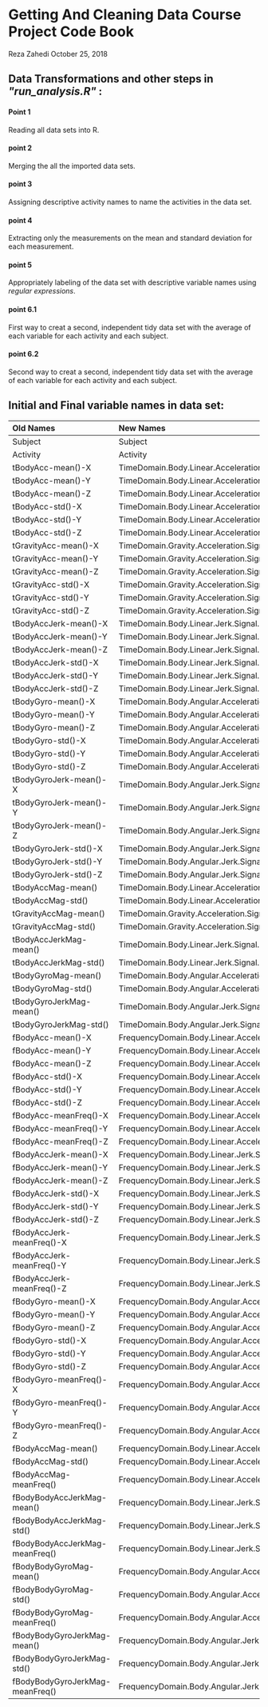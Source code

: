 Getting And Cleaning Data Course Project Code Book
================
Reza Zahedi
October 25, 2018

Data Transformations and other steps in *"run\_analysis.R"* :
-------------------------------------------------------------

#### Point 1

Reading all data sets into R.

#### point 2

Merging the all the imported data sets.

#### point 3

Assigning descriptive activity names to name the activities in the data set.

#### point 4

Extracting only the measurements on the mean and standard deviation for each measurement.

#### point 5

Appropriately labeling of the data set with descriptive variable names using *regular expressions*.

#### point 6.1

First way to creat a second, independent tidy data set with the average of each variable for each activity and each subject.

#### point 6.2

Second way to creat a second, independent tidy data set with the average of each variable for each activity and each subject.

Initial and Final variable names in data set:
---------------------------------------------

<table class="table table-striped table-hover" style="width: auto !important; margin-left: auto; margin-right: auto;">
<thead>
<tr>
<th style="text-align:left;">
Old Names
</th>
<th style="text-align:left;">
New Names
</th>
</tr>
</thead>
<tbody>
<tr>
<td style="text-align:left;">
Subject
</td>
<td style="text-align:left;">
Subject
</td>
</tr>
<tr>
<td style="text-align:left;">
Activity
</td>
<td style="text-align:left;">
Activity
</td>
</tr>
<tr>
<td style="text-align:left;">
tBodyAcc-mean()-X
</td>
<td style="text-align:left;">
TimeDomain.Body.Linear.Acceleration.Signal.Mean.X
</td>
</tr>
<tr>
<td style="text-align:left;">
tBodyAcc-mean()-Y
</td>
<td style="text-align:left;">
TimeDomain.Body.Linear.Acceleration.Signal.Mean.Y
</td>
</tr>
<tr>
<td style="text-align:left;">
tBodyAcc-mean()-Z
</td>
<td style="text-align:left;">
TimeDomain.Body.Linear.Acceleration.Signal.Mean.Z
</td>
</tr>
<tr>
<td style="text-align:left;">
tBodyAcc-std()-X
</td>
<td style="text-align:left;">
TimeDomain.Body.Linear.Acceleration.Signal.Std.X
</td>
</tr>
<tr>
<td style="text-align:left;">
tBodyAcc-std()-Y
</td>
<td style="text-align:left;">
TimeDomain.Body.Linear.Acceleration.Signal.Std.Y
</td>
</tr>
<tr>
<td style="text-align:left;">
tBodyAcc-std()-Z
</td>
<td style="text-align:left;">
TimeDomain.Body.Linear.Acceleration.Signal.Std.Z
</td>
</tr>
<tr>
<td style="text-align:left;">
tGravityAcc-mean()-X
</td>
<td style="text-align:left;">
TimeDomain.Gravity.Acceleration.Signal.Mean.X
</td>
</tr>
<tr>
<td style="text-align:left;">
tGravityAcc-mean()-Y
</td>
<td style="text-align:left;">
TimeDomain.Gravity.Acceleration.Signal.Mean.Y
</td>
</tr>
<tr>
<td style="text-align:left;">
tGravityAcc-mean()-Z
</td>
<td style="text-align:left;">
TimeDomain.Gravity.Acceleration.Signal.Mean.Z
</td>
</tr>
<tr>
<td style="text-align:left;">
tGravityAcc-std()-X
</td>
<td style="text-align:left;">
TimeDomain.Gravity.Acceleration.Signal.Std.X
</td>
</tr>
<tr>
<td style="text-align:left;">
tGravityAcc-std()-Y
</td>
<td style="text-align:left;">
TimeDomain.Gravity.Acceleration.Signal.Std.Y
</td>
</tr>
<tr>
<td style="text-align:left;">
tGravityAcc-std()-Z
</td>
<td style="text-align:left;">
TimeDomain.Gravity.Acceleration.Signal.Std.Z
</td>
</tr>
<tr>
<td style="text-align:left;">
tBodyAccJerk-mean()-X
</td>
<td style="text-align:left;">
TimeDomain.Body.Linear.Jerk.Signal.Mean.X
</td>
</tr>
<tr>
<td style="text-align:left;">
tBodyAccJerk-mean()-Y
</td>
<td style="text-align:left;">
TimeDomain.Body.Linear.Jerk.Signal.Mean.Y
</td>
</tr>
<tr>
<td style="text-align:left;">
tBodyAccJerk-mean()-Z
</td>
<td style="text-align:left;">
TimeDomain.Body.Linear.Jerk.Signal.Mean.Z
</td>
</tr>
<tr>
<td style="text-align:left;">
tBodyAccJerk-std()-X
</td>
<td style="text-align:left;">
TimeDomain.Body.Linear.Jerk.Signal.Std.X
</td>
</tr>
<tr>
<td style="text-align:left;">
tBodyAccJerk-std()-Y
</td>
<td style="text-align:left;">
TimeDomain.Body.Linear.Jerk.Signal.Std.Y
</td>
</tr>
<tr>
<td style="text-align:left;">
tBodyAccJerk-std()-Z
</td>
<td style="text-align:left;">
TimeDomain.Body.Linear.Jerk.Signal.Std.Z
</td>
</tr>
<tr>
<td style="text-align:left;">
tBodyGyro-mean()-X
</td>
<td style="text-align:left;">
TimeDomain.Body.Angular.Acceleration.Signal.Mean.X
</td>
</tr>
<tr>
<td style="text-align:left;">
tBodyGyro-mean()-Y
</td>
<td style="text-align:left;">
TimeDomain.Body.Angular.Acceleration.Signal.Mean.Y
</td>
</tr>
<tr>
<td style="text-align:left;">
tBodyGyro-mean()-Z
</td>
<td style="text-align:left;">
TimeDomain.Body.Angular.Acceleration.Signal.Mean.Z
</td>
</tr>
<tr>
<td style="text-align:left;">
tBodyGyro-std()-X
</td>
<td style="text-align:left;">
TimeDomain.Body.Angular.Acceleration.Signal.Std.X
</td>
</tr>
<tr>
<td style="text-align:left;">
tBodyGyro-std()-Y
</td>
<td style="text-align:left;">
TimeDomain.Body.Angular.Acceleration.Signal.Std.Y
</td>
</tr>
<tr>
<td style="text-align:left;">
tBodyGyro-std()-Z
</td>
<td style="text-align:left;">
TimeDomain.Body.Angular.Acceleration.Signal.Std.Z
</td>
</tr>
<tr>
<td style="text-align:left;">
tBodyGyroJerk-mean()-X
</td>
<td style="text-align:left;">
TimeDomain.Body.Angular.Jerk.Signal.Mean.X
</td>
</tr>
<tr>
<td style="text-align:left;">
tBodyGyroJerk-mean()-Y
</td>
<td style="text-align:left;">
TimeDomain.Body.Angular.Jerk.Signal.Mean.Y
</td>
</tr>
<tr>
<td style="text-align:left;">
tBodyGyroJerk-mean()-Z
</td>
<td style="text-align:left;">
TimeDomain.Body.Angular.Jerk.Signal.Mean.Z
</td>
</tr>
<tr>
<td style="text-align:left;">
tBodyGyroJerk-std()-X
</td>
<td style="text-align:left;">
TimeDomain.Body.Angular.Jerk.Signal.Std.X
</td>
</tr>
<tr>
<td style="text-align:left;">
tBodyGyroJerk-std()-Y
</td>
<td style="text-align:left;">
TimeDomain.Body.Angular.Jerk.Signal.Std.Y
</td>
</tr>
<tr>
<td style="text-align:left;">
tBodyGyroJerk-std()-Z
</td>
<td style="text-align:left;">
TimeDomain.Body.Angular.Jerk.Signal.Std.Z
</td>
</tr>
<tr>
<td style="text-align:left;">
tBodyAccMag-mean()
</td>
<td style="text-align:left;">
TimeDomain.Body.Linear.Acceleration.Signal.Magnitude.Mean
</td>
</tr>
<tr>
<td style="text-align:left;">
tBodyAccMag-std()
</td>
<td style="text-align:left;">
TimeDomain.Body.Linear.Acceleration.Signal.Magnitude.Std
</td>
</tr>
<tr>
<td style="text-align:left;">
tGravityAccMag-mean()
</td>
<td style="text-align:left;">
TimeDomain.Gravity.Acceleration.Signal.Magnitude.Mean
</td>
</tr>
<tr>
<td style="text-align:left;">
tGravityAccMag-std()
</td>
<td style="text-align:left;">
TimeDomain.Gravity.Acceleration.Signal.Magnitude.Std
</td>
</tr>
<tr>
<td style="text-align:left;">
tBodyAccJerkMag-mean()
</td>
<td style="text-align:left;">
TimeDomain.Body.Linear.Jerk.Signal.Magnitude.Mean
</td>
</tr>
<tr>
<td style="text-align:left;">
tBodyAccJerkMag-std()
</td>
<td style="text-align:left;">
TimeDomain.Body.Linear.Jerk.Signal.Magnitude.Std
</td>
</tr>
<tr>
<td style="text-align:left;">
tBodyGyroMag-mean()
</td>
<td style="text-align:left;">
TimeDomain.Body.Angular.Acceleration.Signal.Magnitude.Mean
</td>
</tr>
<tr>
<td style="text-align:left;">
tBodyGyroMag-std()
</td>
<td style="text-align:left;">
TimeDomain.Body.Angular.Acceleration.Signal.Magnitude.Std
</td>
</tr>
<tr>
<td style="text-align:left;">
tBodyGyroJerkMag-mean()
</td>
<td style="text-align:left;">
TimeDomain.Body.Angular.Jerk.Signal.Magnitude.Mean
</td>
</tr>
<tr>
<td style="text-align:left;">
tBodyGyroJerkMag-std()
</td>
<td style="text-align:left;">
TimeDomain.Body.Angular.Jerk.Signal.Magnitude.Std
</td>
</tr>
<tr>
<td style="text-align:left;">
fBodyAcc-mean()-X
</td>
<td style="text-align:left;">
FrequencyDomain.Body.Linear.Acceleration.Signal.Mean.X
</td>
</tr>
<tr>
<td style="text-align:left;">
fBodyAcc-mean()-Y
</td>
<td style="text-align:left;">
FrequencyDomain.Body.Linear.Acceleration.Signal.Mean.Y
</td>
</tr>
<tr>
<td style="text-align:left;">
fBodyAcc-mean()-Z
</td>
<td style="text-align:left;">
FrequencyDomain.Body.Linear.Acceleration.Signal.Mean.Z
</td>
</tr>
<tr>
<td style="text-align:left;">
fBodyAcc-std()-X
</td>
<td style="text-align:left;">
FrequencyDomain.Body.Linear.Acceleration.Signal.Std.X
</td>
</tr>
<tr>
<td style="text-align:left;">
fBodyAcc-std()-Y
</td>
<td style="text-align:left;">
FrequencyDomain.Body.Linear.Acceleration.Signal.Std.Y
</td>
</tr>
<tr>
<td style="text-align:left;">
fBodyAcc-std()-Z
</td>
<td style="text-align:left;">
FrequencyDomain.Body.Linear.Acceleration.Signal.Std.Z
</td>
</tr>
<tr>
<td style="text-align:left;">
fBodyAcc-meanFreq()-X
</td>
<td style="text-align:left;">
FrequencyDomain.Body.Linear.Acceleration.Signal.Mean.Freq.X
</td>
</tr>
<tr>
<td style="text-align:left;">
fBodyAcc-meanFreq()-Y
</td>
<td style="text-align:left;">
FrequencyDomain.Body.Linear.Acceleration.Signal.Mean.Freq.Y
</td>
</tr>
<tr>
<td style="text-align:left;">
fBodyAcc-meanFreq()-Z
</td>
<td style="text-align:left;">
FrequencyDomain.Body.Linear.Acceleration.Signal.Mean.Freq.Z
</td>
</tr>
<tr>
<td style="text-align:left;">
fBodyAccJerk-mean()-X
</td>
<td style="text-align:left;">
FrequencyDomain.Body.Linear.Jerk.Signal.Mean.X
</td>
</tr>
<tr>
<td style="text-align:left;">
fBodyAccJerk-mean()-Y
</td>
<td style="text-align:left;">
FrequencyDomain.Body.Linear.Jerk.Signal.Mean.Y
</td>
</tr>
<tr>
<td style="text-align:left;">
fBodyAccJerk-mean()-Z
</td>
<td style="text-align:left;">
FrequencyDomain.Body.Linear.Jerk.Signal.Mean.Z
</td>
</tr>
<tr>
<td style="text-align:left;">
fBodyAccJerk-std()-X
</td>
<td style="text-align:left;">
FrequencyDomain.Body.Linear.Jerk.Signal.Std.X
</td>
</tr>
<tr>
<td style="text-align:left;">
fBodyAccJerk-std()-Y
</td>
<td style="text-align:left;">
FrequencyDomain.Body.Linear.Jerk.Signal.Std.Y
</td>
</tr>
<tr>
<td style="text-align:left;">
fBodyAccJerk-std()-Z
</td>
<td style="text-align:left;">
FrequencyDomain.Body.Linear.Jerk.Signal.Std.Z
</td>
</tr>
<tr>
<td style="text-align:left;">
fBodyAccJerk-meanFreq()-X
</td>
<td style="text-align:left;">
FrequencyDomain.Body.Linear.Jerk.Signal.Mean.Freq.X
</td>
</tr>
<tr>
<td style="text-align:left;">
fBodyAccJerk-meanFreq()-Y
</td>
<td style="text-align:left;">
FrequencyDomain.Body.Linear.Jerk.Signal.Mean.Freq.Y
</td>
</tr>
<tr>
<td style="text-align:left;">
fBodyAccJerk-meanFreq()-Z
</td>
<td style="text-align:left;">
FrequencyDomain.Body.Linear.Jerk.Signal.Mean.Freq.Z
</td>
</tr>
<tr>
<td style="text-align:left;">
fBodyGyro-mean()-X
</td>
<td style="text-align:left;">
FrequencyDomain.Body.Angular.Acceleration.Signal.Mean.X
</td>
</tr>
<tr>
<td style="text-align:left;">
fBodyGyro-mean()-Y
</td>
<td style="text-align:left;">
FrequencyDomain.Body.Angular.Acceleration.Signal.Mean.Y
</td>
</tr>
<tr>
<td style="text-align:left;">
fBodyGyro-mean()-Z
</td>
<td style="text-align:left;">
FrequencyDomain.Body.Angular.Acceleration.Signal.Mean.Z
</td>
</tr>
<tr>
<td style="text-align:left;">
fBodyGyro-std()-X
</td>
<td style="text-align:left;">
FrequencyDomain.Body.Angular.Acceleration.Signal.Std.X
</td>
</tr>
<tr>
<td style="text-align:left;">
fBodyGyro-std()-Y
</td>
<td style="text-align:left;">
FrequencyDomain.Body.Angular.Acceleration.Signal.Std.Y
</td>
</tr>
<tr>
<td style="text-align:left;">
fBodyGyro-std()-Z
</td>
<td style="text-align:left;">
FrequencyDomain.Body.Angular.Acceleration.Signal.Std.Z
</td>
</tr>
<tr>
<td style="text-align:left;">
fBodyGyro-meanFreq()-X
</td>
<td style="text-align:left;">
FrequencyDomain.Body.Angular.Acceleration.Signal.Mean.Freq.X
</td>
</tr>
<tr>
<td style="text-align:left;">
fBodyGyro-meanFreq()-Y
</td>
<td style="text-align:left;">
FrequencyDomain.Body.Angular.Acceleration.Signal.Mean.Freq.Y
</td>
</tr>
<tr>
<td style="text-align:left;">
fBodyGyro-meanFreq()-Z
</td>
<td style="text-align:left;">
FrequencyDomain.Body.Angular.Acceleration.Signal.Mean.Freq.Z
</td>
</tr>
<tr>
<td style="text-align:left;">
fBodyAccMag-mean()
</td>
<td style="text-align:left;">
FrequencyDomain.Body.Linear.Acceleration.Signal.Magnitude.Mean
</td>
</tr>
<tr>
<td style="text-align:left;">
fBodyAccMag-std()
</td>
<td style="text-align:left;">
FrequencyDomain.Body.Linear.Acceleration.Signal.Magnitude.Std
</td>
</tr>
<tr>
<td style="text-align:left;">
fBodyAccMag-meanFreq()
</td>
<td style="text-align:left;">
FrequencyDomain.Body.Linear.Acceleration.Signal.Magnitude.Mean.Freq
</td>
</tr>
<tr>
<td style="text-align:left;">
fBodyBodyAccJerkMag-mean()
</td>
<td style="text-align:left;">
FrequencyDomain.Body.Linear.Jerk.Signal.Magnitude.Mean
</td>
</tr>
<tr>
<td style="text-align:left;">
fBodyBodyAccJerkMag-std()
</td>
<td style="text-align:left;">
FrequencyDomain.Body.Linear.Jerk.Signal.Magnitude.Std
</td>
</tr>
<tr>
<td style="text-align:left;">
fBodyBodyAccJerkMag-meanFreq()
</td>
<td style="text-align:left;">
FrequencyDomain.Body.Linear.Jerk.Signal.Magnitude.Mean.Freq
</td>
</tr>
<tr>
<td style="text-align:left;">
fBodyBodyGyroMag-mean()
</td>
<td style="text-align:left;">
FrequencyDomain.Body.Angular.Acceleration.Signal.Magnitude.Mean
</td>
</tr>
<tr>
<td style="text-align:left;">
fBodyBodyGyroMag-std()
</td>
<td style="text-align:left;">
FrequencyDomain.Body.Angular.Acceleration.Signal.Magnitude.Std
</td>
</tr>
<tr>
<td style="text-align:left;">
fBodyBodyGyroMag-meanFreq()
</td>
<td style="text-align:left;">
FrequencyDomain.Body.Angular.Acceleration.Signal.Magnitude.Mean.Freq
</td>
</tr>
<tr>
<td style="text-align:left;">
fBodyBodyGyroJerkMag-mean()
</td>
<td style="text-align:left;">
FrequencyDomain.Body.Angular.Jerk.Signal.Magnitude.Mean
</td>
</tr>
<tr>
<td style="text-align:left;">
fBodyBodyGyroJerkMag-std()
</td>
<td style="text-align:left;">
FrequencyDomain.Body.Angular.Jerk.Signal.Magnitude.Std
</td>
</tr>
<tr>
<td style="text-align:left;">
fBodyBodyGyroJerkMag-meanFreq()
</td>
<td style="text-align:left;">
FrequencyDomain.Body.Angular.Jerk.Signal.Magnitude.Mean.Freq
</td>
</tr>
</tbody>
</table>
